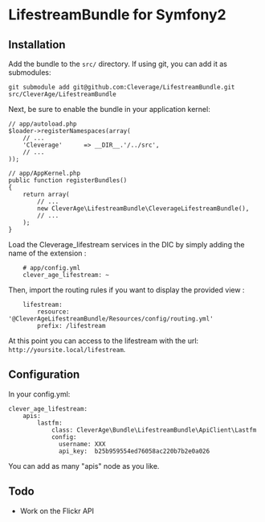 LifestreamBundle for Symfony2
=============

Installation
-------

Add the bundle to the `src/` directory. If using
git, you can add it as submodules:

    git submodule add git@github.com:Cleverage/LifestreamBundle.git src/CleverAge/LifestreamBundle

Next, be sure to enable the bundle in your application kernel:

    // app/autoload.php
    $loader->registerNamespaces(array(
        // ...
        'Cleverage'      => __DIR__.'/../src',
        // ...
    ));

    // app/AppKernel.php
    public function registerBundles()
    {
        return array(
            // ...
            new CleverAge\LifestreamBundle\CleverageLifestreamBundle(),
            // ...
        );
    }

Load the Cleverage_lifestream services in the DIC by simply adding the name of the extension :

        # app/config.yml
        clever_age_lifestream: ~

Then, import the routing rules if you want to display the provided view :

        lifestream:
            resource: '@CleverAgeLifestreamBundle/Resources/config/routing.yml'
            prefix: /lifestream

At this point you can access to the lifestream with the url: `http://yoursite.local/lifestream`.

Configuration
-------

In your config.yml:

    clever_age_lifestream:
        apis:
            lastfm:
                class: CleverAge\Bundle\LifestreamBundle\ApiClient\Lastfm
                config:
                  username: XXX
                  api_key:  b25b959554ed76058ac220b7b2e0a026

You can add as many "apis" node as you like.

Todo
-------

- Work on the Flickr API